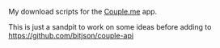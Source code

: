 My download scripts for the [Couple.me](https://couple.me/) app.

This is just a sandpit to work on some ideas before adding to https://github.com/bitjson/couple-api
